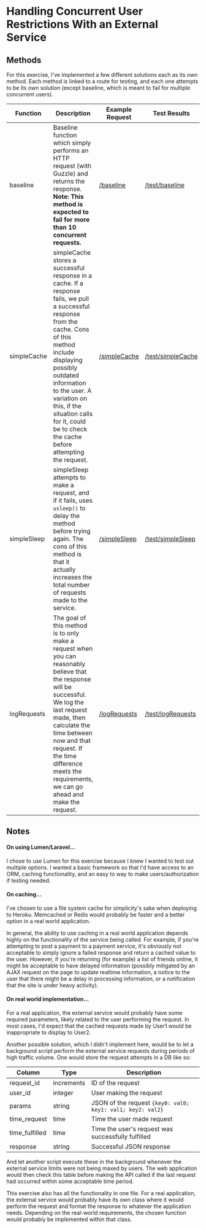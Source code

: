 # Handling Concurrent User Restrictions With an External Service

## Methods

For this exercise, I've implemented a few different solutions each as its own method. Each method
is linked to a route for testing, and each one attempts to be its own solution (except baseline, which
is meant to fail for multiple concurrent users).

| Function | Description | Example Request | Test Results |
| ----- | ----- | ----- | ----- |
| baseline | Baseline function which simply performs an HTTP request (with Guzzle) and returns the response. **Note: This method is expected to fail for more than 10 concurrent requests.** | [/baseline](https://rocky-depths-72026.herokuapp.com/baseline) | [/test/baseline](https://rocky-depths-72026.herokuapp.com/test/baseline) |
| simpleCache | simpleCache stores a successful response in a cache. If a response fails, we pull a successful response from the cache. Cons of this method include displaying possibly outdated information to the user. A variation on this, if the situation calls for it, could be to check the cache before attempting the request. | [/simpleCache](https://rocky-depths-72026.herokuapp.com/simpleCache) | [/test/simpleCache](https://rocky-depths-72026.herokuapp.com/test/simpleCache) |
| simpleSleep | simpleSleep attempts to make a request, and if it fails, uses `usleep()` to delay the method before trying again. The cons of this method is that it actually increases the total number of requests made to the service.  | [/simpleSleep](https://rocky-depths-72026.herokuapp.com/simpleSleep) | [/test/simpleSleep](https://rocky-depths-72026.herokuapp.com/test/simpleSleep) |
| logRequests | The goal of this method is to only make a request when you can reasonably believe that the response will be successful. We log the last request made, then calculate the time between now and that request. If the time difference meets the requirements, we can go ahead and make the request. | [/logRequests](https://rocky-depths-72026.herokuapp.com/logRequests) | [/test/logRequests](https://rocky-depths-72026.herokuapp.com/test/LogRequests) |


## Notes

#### On using Lumen/Laravel...

I chose to use Lumen for this exercise because I knew I wanted to test out multiple options. I wanted a basic framework so 
that I'd have access to an ORM, caching functionality, and an easy to way to make users/authorization if testing needed.

#### On caching...

I've chosen to use a file system cache for simplicity's sake when deploying to Heroku. Memcached or Redis would 
probably be faster and a better option in a real world application.

In general, the ability to use caching in a real world application depends highly on the functionality 
of the service being called. For example, if you're attempting to post a payment to a payment service, it's
obviously not acceptable to simply ignore a failed response and return a cached value to the user. However, if 
you're returning (for example) a list of friends online, it might be acceptable to have delayed information (possibly 
mitigated by an AJAX request on the page to update realtime information, a notice to the user that there might be a 
delay in processing information, or a notification that the site is under heavy activity).

#### On real world implementation...

For a real application, the external service would probably have some required parameters,
likely related to the user performing the request. In most cases, I'd expect that the cached requests 
made by User1 would be inappropriate to display to User2. 

Another possible solution, which I didn't implement here, would be to let a background script perform
the external service requests during periods of high traffic volume. One would store the request attempts 
in a DB like so:

| Column | Type | Description |
| ----- | ----- | ----- |
| request_id | increments | ID of the request |
| user_id | integer | User making the request |
| params | string | JSON of the request `{key0: val0; key1: val1; key2: val2}` |
| time_request | time | Time the user made request |
| time_fulfilled | time | Time the user's request was successfully fulfilled |
| response | string | Successful JSON response |

And let another script execute these in the background whenever the external service limits were
not being maxed by users. The web application would then check this table before making the API called
if the last request had occurred within some acceptable time period.

This exercise also has all the functionality in one file. For a real application, the external
service would probably have its own class where it would perform the request and format the response
to whatever the application needs. Depending on the real-world requirements, the
chosen function would probably be implemented within that class.